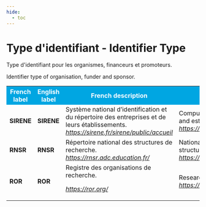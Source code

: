```yaml
---
hide:
  - toc
---
```


# Type d'identifiant - Identifier Type 
Type d'identifiant pour les organismes, financeurs et promoteurs.

Identifier type of organisation, funder and sponsor.
<table>
  <tr BGCOLOR="#00a6e2">
    <th style="color:#FFFFFF;">French label</th>
    <th style="color:#FFFFFF;">English label</th>
    <th style="color:#FFFFFF;">French description</th>
    <th style="color:#FFFFFF;">English description</th>
  </tr>
  <tr>
    <td><b>SIRENE</b></td>
    <td><b>SIRENE</b></td>
    <td>Système national d’identification et du répertoire des entreprises et de leurs établissements. <i><a href="https://sirene.fr/sirene/public/accueil">https://sirene.fr/sirene/public/accueil</a></i></td>
    <td>Computer system for the business and establishment register. <i><a href="https://sirene.fr/sirene/public/accueil">https://sirene.fr/sirene/public/accueil</i></a></i></td>
  </tr>
    <tr>
    <td><b>RNSR</b></td>
    <td><b>RNSR</b></td>
    <td>Répertoire national des structures de recherche. <i><a href="https://rnsr.adc.education.fr/">https://rnsr.adc.education.fr/</a></i></td>
    <td>National directory of research structures.
    <i><a href="https://rnsr.adc.education.fr/">https://rnsr.adc.education.fr/</a></i></td>
  </tr>
    <tr>
    <td><b>ROR</b></td>
    <td><b>ROR</b></td>
    <td>Registre des organisations de recherche.
    <p><i><a href="https://ror.org/">https://ror.org/</a></i></p></td>
    <td>Research Organization Registry.
   <i><a href="https://ror.org/">https://ror.org/</a></i></td>
  </tr>
  </table>